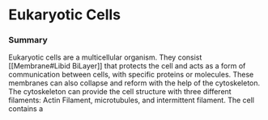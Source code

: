 # Eukaryotic Cells
### Summary
Eukaryotic cells are a multicellular organism. They consist [[Membrane#Libid BiLayer]] that protects the cell and acts as a form of communication between cells, with specific proteins or molecules. These membranes can also collapse and reform with the help of the cytoskeleton. The cytoskeleton can provide the cell structure with three different filaments: Actin Filament, microtubules, and intermittent filament. The cell contains a 